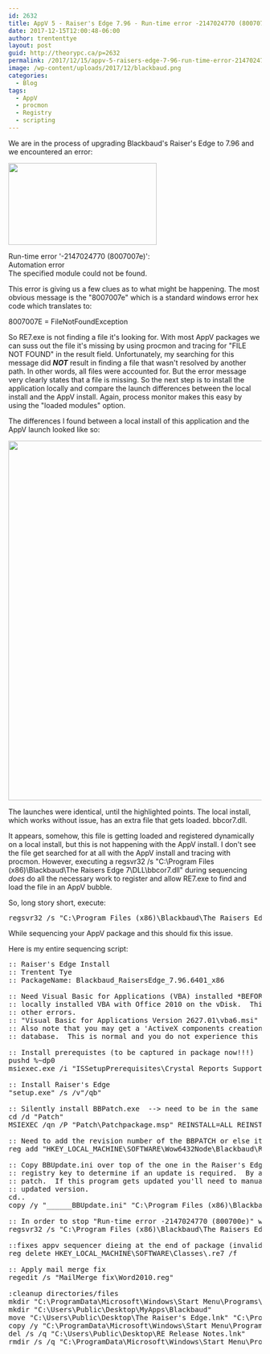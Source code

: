 ```yaml
---
id: 2632
title: AppV 5 - Raiser's Edge 7.96 - Run-time error -2147024770 (800707e)
date: 2017-12-15T12:00:48-06:00
author: trententtye
layout: post
guid: http://theorypc.ca/p=2632
permalink: /2017/12/15/appv-5-raisers-edge-7-96-run-time-error-2147024770-800707e/
image: /wp-content/uploads/2017/12/blackbaud.png
categories:
  - Blog
tags:
  - AppV
  - procmon
  - Registry
  - scripting
---
```

We are in the process of upgrading Blackbaud's Raiser's Edge to 7.96 and we encountered an error:

<img class="aligncenter size-full wp-image-2633" src="http://theorypc.ca/wp-content/uploads/2017/12/blackbaud.png" alt="" width="295" height="163" /> 

Run-time error '-2147024770 (8007007e)':  
Automation error  
The specified module could not be found.

This error is giving us a few clues as to what might be happening. The most obvious message is the "8007007e" which is a standard windows error hex code which translates to:

8007007E = FileNotFoundException

So RE7.exe is not finding a file it's looking for. With most AppV packages we can suss out the file it's missing by using procmon and tracing for "FILE NOT FOUND" in the result field. Unfortunately, my searching for this message did **_NOT_** result in finding a file that wasn't resolved by another path. In other words, all files were accounted for. But the error message very clearly states that a file is missing. So the next step is to install the application locally and compare the launch differences between the local install and the AppV install. Again, process monitor makes this easy by using the "loaded modules" option.

The differences I found between a local install of this application and the AppV launch looked like so:

<img class="aligncenter size-full wp-image-2634" src="http://theorypc.ca/wp-content/uploads/2017/12/LoadedModules.png" alt="" width="1553" height="716" srcset="http://theorypc.ca/wp-content/uploads/2017/12/LoadedModules.png 1553w, http://theorypc.ca/wp-content/uploads/2017/12/LoadedModules-300x138.png 300w, http://theorypc.ca/wp-content/uploads/2017/12/LoadedModules-768x354.png 768w" sizes="(max-width: 1553px) 100vw, 1553px" /> 

The launches were identical, until the highlighted points. The local install, which works without issue, has an extra file that gets loaded. bbcor7.dll.

It appears, somehow, this file is getting loaded and registered dynamically on a local install, but this is not happening with the AppV install. I don't see the file get searched for at all with the AppV install and tracing with procmon. However, executing a regsvr32 /s "C:\Program Files (x86)\Blackbaud\The Raisers Edge 7\DLL\bbcor7.dll" during sequencing _does_ do all the necessary work to register and allow RE7.exe to find and load the file in an AppV bubble.

So, long story short, execute:

<pre class="lang:batch decode:true ">regsvr32 /s "C:\Program Files (x86)\Blackbaud\The Raisers Edge 7\DLL\bbcor7.dll"</pre>

While sequencing your AppV package and this should fix this issue.

Here is my entire sequencing script:

<pre class="lang:batch decode:true ">:: Raiser's Edge Install
:: Trentent Tye
:: PackageName: Blackbaud_RaisersEdge_7.96.6401_x86

:: Need Visual Basic for Applications (VBA) installed *BEFORE* sequencing or else it will conflict with
:: locally installed VBA with Office 2010 on the vDisk.  This causes 'ActiveX components creation failed' along with
:: other errors.
:: "Visual Basic for Applications Version 2627.01\vba6.msi"
:: Also note that you may get a 'ActiveX components creation failed' or such error message if you launch RE_SAMPLE_7
:: database.  This is normal and you do not experience this error message in prod.

:: Install prerequistes (to be captured in package now!!!)
pushd %~dp0
msiexec.exe /i "ISSetupPrerequisites\Crystal Reports Support Pack 10\CRRuntime_32bit_13_0_10.msi" /qb

:: Install Raiser's Edge
"setup.exe" /s /v"/qb"

:: Silently install BBPatch.exe  --> need to be in the same directory as BBPatch.exe or it errors...
cd /d "Patch"
MSIEXEC /qn /P "Patch\Patchpackage.msp" REINSTALL=ALL REINSTALLMODE=emus REBOOT=REALLYSUPRESS

:: Need to add the revision number of the BBPATCH or else it will prompt to reinstall the patch...
reg add "HKEY_LOCAL_MACHINE\SOFTWARE\Wow6432Node\Blackbaud\REINI\The Raiser's Edge 7\General" /v Revision /d 5 /t REG_SZ /f

:: Copy BBUpdate.ini over top of the one in the Raiser's Edge folder.  Raiser's Edge uses this file and the previously set
:: registry key to determine if an update is required.  By adding both we tell it that we already silently installed the
:: patch.  If this program gets updated you'll need to manually install it and grab the BBUpdate.ini file from the 
:: updated version.
cd..
copy /y "______BBUpdate.ini" "C:\Program Files (x86)\Blackbaud\The Raisers Edge 7\BBUpdate.ini"

:: In order to stop "Run-time error -2147024770 (800700e)" we need to register the following dll:
regsvr32 /s "C:\Program Files (x86)\Blackbaud\The Raisers Edge 7\DLL\bbcor7.dll"

::fixes appv sequencer dieing at the end of package (invalid manifest)
reg delete HKEY_LOCAL_MACHINE\SOFTWARE\Classes\.re7 /f

:: Apply mail merge fix
regedit /s "MailMerge fix\Word2010.reg"

:cleanup directories/files
mkdir "C:\ProgramData\Microsoft\Windows\Start Menu\Programs\MyApps\Blackbaud"
mkdir "C:\Users\Public\Desktop\MyApps\Blackbaud"
move "C:\Users\Public\Desktop\The Raiser's Edge.lnk" "C:\ProgramData\Microsoft\Windows\Start Menu\Programs\MyApps\Blackbaud"
copy /y "C:\ProgramData\Microsoft\Windows\Start Menu\Programs\MyApps\Blackbaud\*.lnk" "C:\Users\Public\Desktop\MyApps\Blackbaud"
del /s /q "C:\Users\Public\Desktop\RE Release Notes.lnk"
rmdir /s /q "C:\ProgramData\Microsoft\Windows\Start Menu\Programs\The Raiser's Edge"

</pre>

&nbsp;

<!-- AddThis Advanced Settings generic via filter on the_content -->

<!-- AddThis Share Buttons generic via filter on the_content -->
